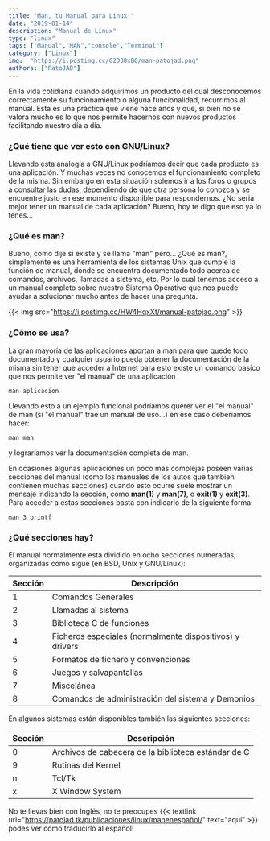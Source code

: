 ```yaml
---
title: "Man, tu Manual para Linux!"
date: "2019-01-14"
description: "Manual de Linux"
type: "linux"
tags: ["Manual","MAN","console","Terminal"]
category: ["Linux"]
img:  "https://i.postimg.cc/G2D38xB0/man-patojad.png"
authors: ["PatoJAD"]
---
```


En la vida cotidiana cuando adquirimos un producto del cual desconocemos correctamente su funcionamiento o alguna funcionalidad, recurrimos al manual. Esta es una práctica que viene hace años y que, si bien no se valora mucho es lo que nos permite hacernos con nuevos productos facilitando nuestro día a día.

### ¿Qué tiene que ver esto con GNU/Linux?

Llevando esta analogía a GNU/Linux podríamos decir que cada producto es una aplicación. Y muchas veces no conocemos el funcionamiento completo de la misma. Sin embargo en esta situación solemos ir a los foros o grupos a consultar las dudas, dependiendo de que otra persona lo conozca y se encuentre justo en ese momento disponible para respondernos. ¿No seria mejor tener un manual de cada aplicación? Bueno, hoy te digo que eso ya lo tenes...

### ¿Qué es man?

Bueno, como dije si existe y se llama "man" pero... ¿Qué es man?, simplemente es una herramienta de los sistemas Unix que cumple la función de manual, donde se encuentra documentado todo acerca de comandos, archivos, llamadas a sistema, etc. Por lo cual tenemos acceso a un manual completo sobre nuestro Sistema Operativo que nos puede ayudar a solucionar mucho antes de hacer una pregunta.

{{< img src="https://i.postimg.cc/HW4HqxXt/manual-patojad.png" >}}

### ¿Cómo se usa?

La gran mayoría de las aplicaciones aportan a man para que quede todo documentado y cualquier usuario pueda obtener la documentación de la misma sin tener que acceder a Internet para esto existe un comando basico que nos permite ver "el manual" de una aplicación

    man aplicacion

Llevando esto a un ejemplo funcional podríamos querer ver el "el manual" de man (si "el manual" trae un manual de uso...) en ese caso deberiamos hacer:

    man man

y lograríamos ver la documentación completa de man.

En ocasiones algunas aplicaciones un poco mas complejas poseen varias secciones del manual (como los manuales de los autos que tambien contienen muchas secciones) cuando esto ocurre suele mostrar un mensaje indicando la sección, como **man(1)** y **man(7)**, o **exit(1)** y **exit(3)**. Para acceder a estas secciones basta con indicarlo de la siguiente forma:

    man 3 printf


### ¿Qué secciones hay?

El manual normalmente esta dividido en ocho secciones numeradas, organizadas como sigue (en BSD, Unix y GNU/Linux):

|Sección | Descripción |
| ------ | ----------- |
| 1 | Comandos Generales |
| 2 | Llamadas al sistema |
| 3 | Biblioteca C de funciones |
| 4 | Ficheros especiales (normalmente dispositivos) y drivers |
| 5 | Formatos de fichero y convenciones |
| 6 | Juegos y salvapantallas |
| 7 | Miscelánea |
| 8 | Comandos de administración del sistema y Demonios |

En algunos sistemas están disponibles también las siguientes secciones:

| Sección | Descripción |
| ------- | ----------- |
| 0 | Archivos de cabecera de la biblioteca estándar de C |
| 9 | Rutinas del Kernel |
| n | Tcl/Tk |
| x | X Window System |

No te llevas bien con Inglés, no te preocupes {{< textlink url="https://patojad.tk/publicaciones/linux/manenespañol/" text="aquí" >}} podes ver como traducirlo al español!
